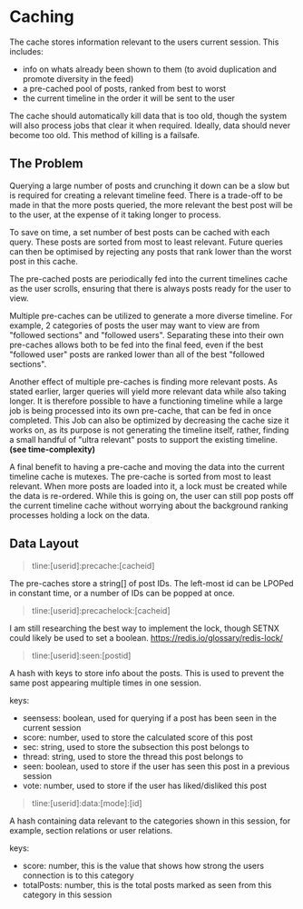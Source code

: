 # Caching
The cache stores information relevant to the users current session. This includes:
- info on whats already been shown to them (to avoid duplication and promote diversity in the feed)
- a pre-cached pool of posts, ranked from best to worst
- the current timeline in the order it will be sent to the user

The cache should automatically kill data that is too old, though the system will also process jobs that clear
it when required. Ideally, data should never become too old. This method of killing is a failsafe.

## The Problem

Querying a large number of posts and crunching it down can be a slow but is required for creating
a relevant timeline feed. There is a trade-off to be made in that the more posts queried, the more
relevant the best post will be to the user, at the expense of it taking longer to process.

To save on time, a set number of best posts can be cached with each query. These posts are sorted from
most to least relevant. Future queries can then be optimised by rejecting any posts that rank lower
than the worst post in this cache.

The pre-cached posts are periodically fed into the current timelines cache as the user scrolls, ensuring
that there is always posts ready for the user to view.

Multiple pre-caches can be utilized to generate a more diverse timeline. For example, 2 categories of
posts the user may want to view are from "followed sections" and "followed users". Separating these
into their own pre-caches allows both to be fed into the final feed, even if the best "followed user" posts
are ranked lower than all of the best "followed sections".

Another effect of multiple pre-caches is finding more relevant posts. As stated earlier, larger queries
will yield more relevant data while also taking longer. It is therefore possible to have a functioning
timeline while a large job is being processed into its own pre-cache, that can be fed in once completed.
This Job can also be optimized by decreasing the cache size it works on, as its purpose is not generating the
timeline itself, rather, finding a small handful of "ultra relevant" posts to support the existing timeline.
**(see time-complexity)**

A final benefit to having a pre-cache and moving the data into the current timeline cache is mutexes. The
pre-cache is sorted from most to least relevant. When more posts are loaded into it, a lock must be created 
while the data is re-ordered. While this is going on, the user can still pop posts off the current timeline
cache without worrying about the background ranking processes holding a lock on the data.

## Data Layout
> tline:[userid]:precache:[cacheid]

The pre-caches store a string[] of post IDs. The left-most id can be LPOPed in constant time, or a number of
IDs can be popped at once.

> tline:[userid]:precachelock:[cacheid]

I am still researching the best way to implement the lock, though SETNX could likely be used to set a boolean.
https://redis.io/glossary/redis-lock/

> tline:[userid]:seen:[postid]

A hash with keys to store info about the posts. This is used to prevent the same post appearing multiple times
in one session.

keys:

- seensess: boolean, used for querying if a post has been seen in the current session
- score: number, used to store the calculated score of this post
- sec: string, used to store the subsection this post belongs to
- thread: string, used to store the thread this post belongs to
- seen: boolean, used to store if the user has seen this post in a previous session
- vote: number, used to store if the user has liked/disliked this post

> tline:[userid]:data:[mode]:[id] 

A hash containing data relevant to the categories shown in this session, for example, section relations or
user relations.

keys:

- score: number, this is the value that shows how strong the users connection is to this category
- totalPosts: number, this is the total posts marked as seen from this category in this session 
